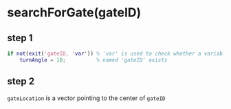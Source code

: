 # searchForGate(gateID)
## step 1
```matlab
if not(exit('gateID, 'var')) % 'var' is used to check whether a variable 
	turnAngle = 10; 		 % named 'gateID' exists
```

## step 2
`gateLocation` is a vector pointing to the center of `gateID`